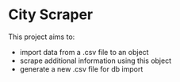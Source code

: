 # City Scraper

This project aims to:
* import data from a .csv file to an object
* scrape additional information using this object
* generate a new .csv file for db import